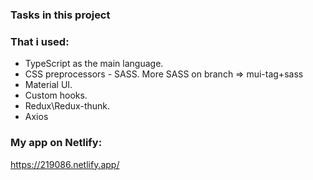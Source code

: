 ### Tasks in this project

### That i used:

- TypeScript as the main language.
- CSS preprocessors - SASS. More SASS on branch => mui-tag+sass
- Material UI.
- Custom hooks.
- Redux\Redux-thunk.
- Axios

### My app on Netlify:

https://219086.netlify.app/

